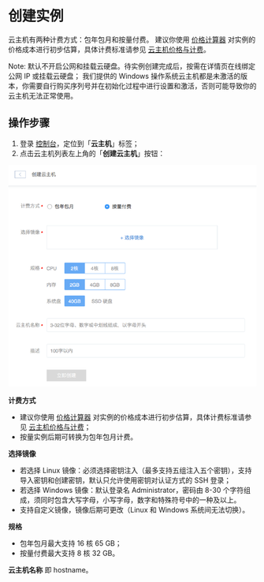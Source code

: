 # 创建实例

云主机有两种计费方式：包年包月和按量付费。
建议你使用 [价格计算器](https://c.163.com/price) 对实例的价格成本进行初步估算，具体计费标准请参见 [云主机价格与计费](http://http://support.c.163.com/md.html#!容器服务/云主机/购买指南/价格与计费.md)。

<span>Note:</span>
默认不开启公网和挂载云硬盘。待实例创建完成后，按需在详情页在线绑定公网 IP 或挂载云硬盘；
我们提供的 Windows 操作系统云主机都是未激活的版本，你需要自行购买序列号并在初始化过程中进行设置和激活，否则可能导致你的云主机无法正常使用。

## 操作步骤

1. 登录 [控制台](https://c.163.com/dashboard#/m/ingress/)，定位到「**云主机**」标签；
2. 点击云主机列表左上角的「**创建云主机**」按钮：

![](../../image/使用指南-创建云主机.png)

**计费方式**
* 建议你使用 [价格计算器](https://c.163.com/price) 对实例的价格成本进行初步估算，具体计费标准请参见 [云主机价格与计费](http://http://support.c.163.com/md.html#!容器服务/云主机/购买指南/价格与计费.md)；
* 按量实例后期可转换为包年包月计费。

**选择镜像**
* 若选择 Linux 镜像：必须选择密钥注入（最多支持五组注入五个密钥），支持导入密钥和创建密钥，默认只允许使用密钥对认证方式的 SSH 登录；
* 若选择 Windows 镜像：默认登录名 Administrator，密码由 8-30 个字符组成，须同时包含大写字母，小写字母，数字和特殊符号中的一种及以上。
* 支持自定义镜像，镜像后期可更改（Linux 和 Windows 系统间无法切换）。

**规格**
* 包年包月最大支持 16 核 65 GB；
* 按量付费最大支持 8 核 32 GB。

**云主机名称**
即 hostname。

